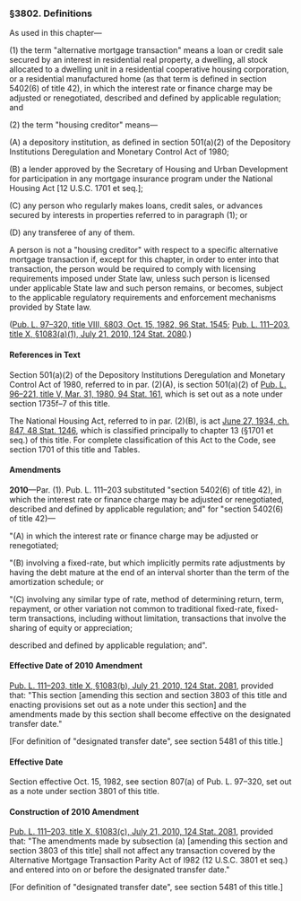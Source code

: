 ### §3802. Definitions ###

As used in this chapter—

[]()

(1) the term "alternative mortgage transaction" means a loan or credit sale secured by an interest in residential real property, a dwelling, all stock allocated to a dwelling unit in a residential cooperative housing corporation, or a residential manufactured home (as that term is defined in section 5402(6) of title 42), in which the interest rate or finance charge may be adjusted or renegotiated, described and defined by applicable regulation; and

[]()

(2) the term "housing creditor" means—

[]()

(A) a depository institution, as defined in section 501(a)(2) of the Depository Institutions Deregulation and Monetary Control Act of 1980;

[]()

(B) a lender approved by the Secretary of Housing and Urban Development for participation in any mortgage insurance program under the National Housing Act [12 U.S.C. 1701 et seq.];

[]()

(C) any person who regularly makes loans, credit sales, or advances secured by interests in properties referred to in paragraph (1); or

[]()

(D) any transferee of any of them.

A person is not a "housing creditor" with respect to a specific alternative mortgage transaction if, except for this chapter, in order to enter into that transaction, the person would be required to comply with licensing requirements imposed under State law, unless such person is licensed under applicable State law and such person remains, or becomes, subject to the applicable regulatory requirements and enforcement mechanisms provided by State law.

([Pub. L. 97–320, title VIII, §803, Oct. 15, 1982, 96 Stat. 1545](/statviewer.htm?volume=96&page=1545); [Pub. L. 111–203, title X, §1083(a)(1), July 21, 2010, 124 Stat. 2080](/statviewer.htm?volume=124&page=2080).)

#### References in Text ####

Section 501(a)(2) of the Depository Institutions Deregulation and Monetary Control Act of 1980, referred to in par. (2)(A), is section 501(a)(2) of [Pub. L. 96–221, title V, Mar. 31, 1980, 94 Stat. 161](/statviewer.htm?volume=94&page=161), which is set out as a note under section 1735f–7 of this title.

The National Housing Act, referred to in par. (2)(B), is act [June 27, 1934, ch. 847, 48 Stat. 1246](/statviewer.htm?volume=48&page=1246), which is classified principally to chapter 13 (§1701 et seq.) of this title. For complete classification of this Act to the Code, see section 1701 of this title and Tables.

#### Amendments ####

**2010**—Par. (1). Pub. L. 111–203 substituted "section 5402(6) of title 42), in which the interest rate or finance charge may be adjusted or renegotiated, described and defined by applicable regulation; and" for "section 5402(6) of title 42)—

"(A) in which the interest rate or finance charge may be adjusted or renegotiated;

"(B) involving a fixed-rate, but which implicitly permits rate adjustments by having the debt mature at the end of an interval shorter than the term of the amortization schedule; or

"(C) involving any similar type of rate, method of determining return, term, repayment, or other variation not common to traditional fixed-rate, fixed-term transactions, including without limitation, transactions that involve the sharing of equity or appreciation;

described and defined by applicable regulation; and".

#### Effective Date of 2010 Amendment ####

[Pub. L. 111–203, title X, §1083(b), July 21, 2010, 124 Stat. 2081](/statviewer.htm?volume=124&page=2081), provided that: "This section [amending this section and section 3803 of this title and enacting provisions set out as a note under this section] and the amendments made by this section shall become effective on the designated transfer date."

[For definition of "designated transfer date", see section 5481 of this title.]

#### Effective Date ####

Section effective Oct. 15, 1982, see section 807(a) of Pub. L. 97–320, set out as a note under section 3801 of this title.

#### Construction of 2010 Amendment ####

[Pub. L. 111–203, title X, §1083(c), July 21, 2010, 124 Stat. 2081](/statviewer.htm?volume=124&page=2081), provided that: "The amendments made by subsection (a) [amending this section and section 3803 of this title] shall not affect any transaction covered by the Alternative Mortgage Transaction Parity Act of l982 (12 U.S.C. 3801 et seq.) and entered into on or before the designated transfer date."

[For definition of "designated transfer date", see section 5481 of this title.]